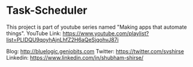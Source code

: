 # Task-Scheduler

This project is part of youtube series named "Making apps that automate things".
YouTube Link:
https://www.youtube.com/playlist?list=PLIDQU9qoyhAjnLhfZ2H6aQeSjqohvJ87i

Blog: http://bluelogic.geniobits.com
Twitter: https://twitter.com/svshirse
Linkedin: https://www.linkedin.com/in/shubham-shirse/

